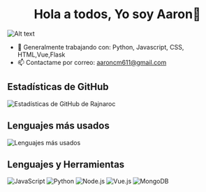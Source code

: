 
<div align="center">
  <h1 align="center"> Hola a todos, Yo soy Aaron👋 </h1>
</div>

![Alt text](https://i.redd.it/i87a79au6gt21.gif)

- 🔭 Generalmente trabajando con: Python, Javascript, CSS, HTML,Vue,Flask
- 📫 Contactame por correo: aaroncm611@gmail.com 

## Estadísticas de GitHub

![Estadísticas de GitHub de Rajnaroc](https://github-readme-stats.vercel.app/api?username=rajnaroc&show_icons=true&theme=radical)

## Lenguajes más usados

![Lenguajes más usados](https://github-readme-stats.vercel.app/api/top-langs/?username=rajnaroc&layout=compact&theme=radical)

## Lenguajes y Herramientas

![JavaScript](https://img.shields.io/badge/-JavaScript-333333?style=flat&logo=javascript)
![Python](https://img.shields.io/badge/-Python-333333?style=flat&logo=python)
![Node.js](https://img.shields.io/badge/-Node.js-333333?style=flat&logo=node.js)
![Vue.js](https://img.shields.io/badge/-Vue.js-333333?style=flat&logo=vue.js)
![MongoDB](https://img.shields.io/badge/-MongoDB-333333?style=flat&logo=MongoDB)
